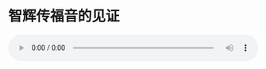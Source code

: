 # 智辉传福音的见证

<audio style="width: 100%;" preload="false" controls controlslist="nodownload"><source src="//cdn.simai.ml/audio/mp3/old/27460.mp3" type="audio/mpeg">Your browser does not support the audio element.</audio>


